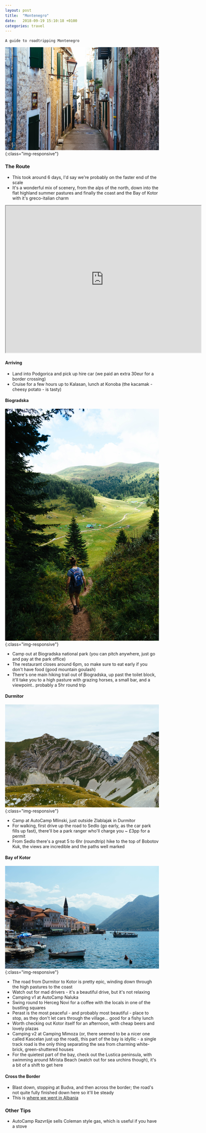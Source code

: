 ```yaml
---
layout: post
title:  "Montenegro"
date:   2018-09-19 15:10:18 +0100
categories: travel
---
```


`A guide to roadtripping Montenegro`

![Backstreets](/assets/img/montenegro/kotorbackstreets.jpg){:class="img-responsive"}

### The Route
- This took around 6 days, I'd say we're probably on the faster end of the scale
- It's a wonderful mix of scenery, from the alps of the north, down into the flat highland summer pastures and finally the coast and the Bay of Kotor with it's greco-italian charm

<iframe src="https://www.google.com/maps/d/embed?mid=1UYIam0Z3rDMNDptTXswqfbWFRCKGDD0L" width="640" height="480"></iframe>

#### Arriving
- Land into Podgorica and pick up hire car (we paid an extra 30eur for a border crossing)
- Cruise for a few hours up to Kalasan, lunch at Konoba (the kacamak - cheesy potato - is tasty)

#### Biogradska
![Biogradska](/assets/img/montenegro/biogradska.jpg){:class="img-responsive"}
- Camp out at Biogradska national park (you can pitch anywhere, just go and pay at the park office)
- The restaurant closes around 6pm, so make sure to eat early if you don't have food (good mountain goulash)
- There's one main hiking trail out of Biogradska, up past the toilet block, it'll take you to a high pasture with grazing horses, a small bar, and a viewpoint.. probably a 5hr round trip

#### Durmitor
![Durmitor](/assets/img/montenegro/durmitor.jpg){:class="img-responsive"}
- Camp at AutoCamp Mlinski, just outside Zlablajak in Durmitor
- For walking, first drive up the road to Sedlo (go early, as the car park fills up fast), there'll be a park ranger who'll charge you ~ £3pp for a permit
- From Sedlo there's a great 5 to 6hr (roundtrip) hike to the top of Bobotov Kuk, the views are incredible and the paths well marked

#### Bay of Kotor
![Perast](/assets/img/montenegro/perast.jpg){:class="img-responsive"}
- The road from Durmitor to Kotor is pretty epic, winding down through the high pastures to the coast
- Watch out for mad drivers - it's a beautiful drive, but it's not relaxing
- Camping v1 at AutoCamp Naluka
- Swing round to Herceg Novi for a coffee with the locals in one of the bustling squares
- Perast is the most peaceful - and probably most beautiful - place to stop, as they don't let cars through the village... good for a fishy lunch
- Worth checking out Kotor itself for an afternoon, with cheap beers and lovely plazas
- Camping v2 at Camping Mimoza (or, there seemed to be a nicer one called Kascelan just up the road), this part of the bay is idyllic - a single track road is the only thing separating the sea from charming white-brick, green-shuttered houses
- For the quietest part of the bay, check out the Lustica peninsula, with swimming around Mirista Beach (watch out for sea urchins though), it's a bit of a shift to get here

#### Cross the Border
- Blast down, stopping at Budva, and then across the border; the road's not quite fully finished down here so it'll be steady
- This is [where we went in Albania](/travel/2018/10/07/albania.html)

### Other Tips
- AutoCamp Razvršje sells Coleman style gas, which is useful if you have a stove
